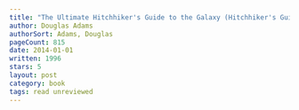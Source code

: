 ```yaml
---
title: "The Ultimate Hitchhiker's Guide to the Galaxy (Hitchhiker's Guide to the Galaxy, #1-5)"
author: Douglas Adams
authorSort: Adams, Douglas
pageCount: 815
date: 2014-01-01
written: 1996
stars: 5
layout: post
category: book
tags: read unreviewed
---
```


